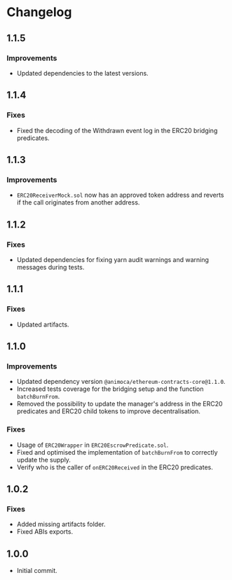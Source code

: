 # Changelog

 ## 1.1.5

### Improvements
 * Updated dependencies to the latest versions.

 ## 1.1.4

### Fixes
 * Fixed the decoding of the Withdrawn event log in the ERC20 bridging predicates.

## 1.1.3

### Improvements
 * `ERC20ReceiverMock.sol` now has an approved token address and reverts if the call originates from another address.

 ## 1.1.2

### Fixes
 * Updated dependencies for fixing yarn audit warnings and warning messages during tests.

## 1.1.1

### Fixes
 * Updated artifacts.

## 1.1.0

### Improvements
 * Updated dependency version `@animoca/ethereum-contracts-core@1.1.0`.
 * Increased tests coverage for the bridging setup and the function `batchBurnFrom`.
 * Removed the possibility to update the manager's address in the ERC20 predicates and ERC20 child tokens to improve decentralisation.

### Fixes
 * Usage of `ERC20Wrapper` in `ERC20EscrowPredicate.sol`.
 * Fixed and optimised the implementation of `batchBurnFrom` to correctly update the supply.
 * Verify who is the caller of `onERC20Received` in the ERC20 predicates.

## 1.0.2

### Fixes
* Added missing artifacts folder.
* Fixed ABIs exports.

## 1.0.0

* Initial commit.
